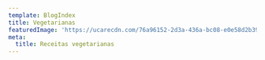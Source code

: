 ```yaml
---
template: BlogIndex
title: Vegetarianas
featuredImage: 'https://ucarecdn.com/76a96152-2d3a-436a-bc08-e0e58d2b399a/'
meta:
  title: Receitas vegetarianas
---
```


